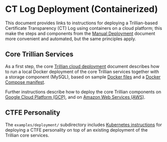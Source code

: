 # CT Log Deployment (Containerized)

This document provides links to instructions for deploying a Trillian-based
Certificate Transparency (CT) Log using containers on a cloud platform; this
make the steps and components from the
[Manual Deployment](ManualDeployment.md) document more convenient and
automated, but the same principles apply.

## Core Trillian Services

As a first step, the core
[Trillian cloud deployment](https://github.com/google/trillian/tree/master/examples/deployment/README.md)
document describes how to run a local Docker deployment of the core Trillian
services together with a storage component (MySQL), based on sample
[Docker files](https://github.com/google/trillian/blob/master/examples/deployment/docker)
and a
[Docker Compose manifest](https://github.com/google/trillian/blob/master/examples/deployment/docker-compose.yml).

Further instructions describe how to deploy the core Trillian components on
[Google Cloud Platform (GCP)](https://github.com/google/trillian/blob/master/examples/deployment/kubernetes/README.md),
and on [Amazon Web Services (AWS)](https://github.com/google/trillian/blob/master/examples/deployment/aws/README.md).

## CTFE Personality

The `examples/deployment/` subdirectory includes
[Kubernetes instructions](../examples/deployment/kubernetes/README.md) for
deploying a CTFE personality on top of an existing deployment of the Trillian
core services.

